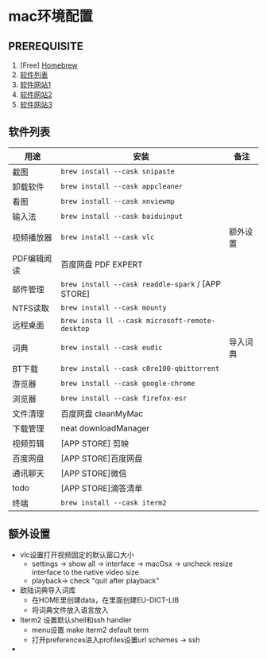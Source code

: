 # mac环境配置

## PREREQUISITE

1. [Free] [Homebrew](https://formulae.brew.sh/)
1. [软件列表](https://github.com/jaywcjlove/awesome-mac/blob/master/README-zh.md)
1. [软件网站1](https://nmac.to/now/)
1. [软件网站2](https://cmacked.com/)
1. [软件网站3](https://www.macbed.com/)



## 软件列表

| 用途        | 安装                                              | 备注     |
| ----------- | ------------------------------------------------- | -------- |
| 截图        | `brew install --cask snipaste`                    |          |
| 卸载软件    | `brew install --cask appcleaner`                  |          |
| 看图        | `brew install --cask xnviewmp`                    |          |
| 输入法      | `brew install --cask baiduinput`                  |          |
| 视频播放器  | `brew install --cask vlc`                         | 额外设置 |
| PDF编辑阅读 | 百度网盘 PDF EXPERT                               |          |
| 邮件管理    | `brew install --cask readdle-spark` / [APP STORE] |          |
| NTFS读取    | `brew install --cask mounty`                      |          |
| 远程桌面    | `brew insta ll --cask microsoft-remote-desktop`   |          |
| 词典        | `brew install --cask eudic`                       | 导入词典 |
| BT下载      | `brew install --cask c0re100-qbittorrent`         |          |
| 游览器      | `brew install --cask google-chrome `              |          |
| 浏览器      | `brew install --cask firefox-esr`                 |          |
| 文件清理    | 百度网盘 cleanMyMac                               |          |
| 下载管理    | neat downloadManager                              |          |
| 视频剪辑    | [APP STORE] 剪映                                  |          |
| 百度网盘    | [APP STORE]百度网盘                               |          |
| 通讯聊天    | [APP STORE]微信                                   |          |
| todo        | [APP STORE]滴答清单                               |          |
| 终端        | `brew install --cask iterm2`                      |          |



## 额外设置

* vlc设置打开视频固定的默认窗口大小
  * settings -> show all -> interface -> macOsx -> uncheck resize interface to the native video size
  * playback-> check "quit after playback"
* 欧陆词典导入词库
  * 在HOME里创建data，在里面创建EU-DICT-LIB
  * 将词典文件放入语言放入
* Iterm2 设置默认shell和ssh handler
  * menu设置 make iterm2 default term
  * 打开preferences进入profiles设置url schemes -> ssh
* 